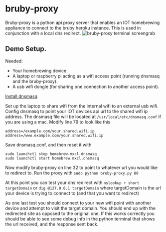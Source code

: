 # bruby-proxy
Bruby-proxy is a python api proxy server that enables an IOT homebrewing appliance to connect to the bruby heroku instance. This is used in conjunction with a local dns redirect.
![bruby-proxy terminal screengrab](https://s3.amazonaws.com/bruby/github_images/Screen+Shot+2019-05-19+at+10.03.13+PM.png)
 
 ## Demo Setup.
 Needed:
* Your homebrewing device.
* A laptop or raspberry pi acting as a wifi access point (running dnsmasq and the bruby-proxy).
* A usb wifi dongle (for sharing one connection to another access point).

 [Install dnsmasq](https://www.stevenrombauts.be/2018/01/use-dnsmasq-instead-of-etc-hosts/)
 
 Set up the laptop to share wifi from the internal wifi to an external usb wifi. 
 Config dnsmasq to point your IOT devices api url to the shared wifi ip address. The dnsmasq file will be located at `/usr/local/etc/dnsmasq.conf` if you are using a mac. Modify line 79 to look like this 
 
 ```
address=/example.com/your.shared.wifi.ip
address=/www.example.com/your.shared.wifi.ip
```

Save dnsmasq.conf, and then reset it with

```
sudo launchctl stop homebrew.mxcl.dnsmasq
sudo launchctl start homebrew.mxcl.dnsmasq
```

Now modify bruby-proxy on line 32 to point to whatever url you would like to redirect to. Run the proxy with `sudo python bruby-proxy.py 80`

At this point you can test your dns redirect with `nslookup + short targetDomain` or `dig @127.0.0.1 targetDomain` where targetDomain is the url your device is trying to connect to (and that you want to redirect)

As one last test you should connect to your new wifi point with another device and attempt to visit the target domain. You should end up with the redirected site as opposed to the original one. If this works correctly you should be able to see some debug info in the python terminal that shows the url received, and the response sent back.
